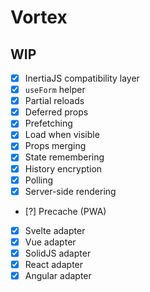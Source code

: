 # Vortex

## WIP
- [x] InertiaJS compatibility layer
- [x] `useForm` helper
- [x] Partial reloads
- [x] Deferred props
- [x] Prefetching
- [x] Load when visible
- [x] Props merging
- [x] State remembering
- [x] History encryption
- [x] Polling
- [x] Server-side rendering
- [?] Precache (PWA)
- [x] Svelte adapter
- [x] Vue adapter
- [x] SolidJS adapter
- [x] React adapter
- [x] Angular adapter